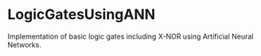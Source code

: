 # LogicGatesUsingANN
Implementation of basic logic gates including X-NOR using Artificial Neural Networks.

